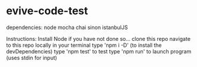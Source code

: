 # evive-code-test
dependencies: node mocha chai sinon istanbulJS

Instructions:
  Install Node if you have not done so...
  clone this repo
  navigate to this repo locally in your terminal
  type 'npm i -D' (to install the devDependencies)
  type 'npm test' to test
  type 'npm run' to launch program (uses stdin for input)
